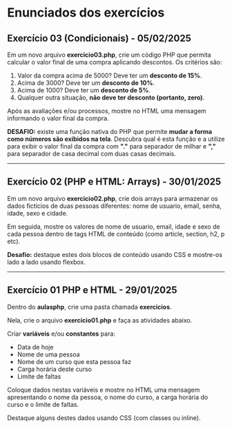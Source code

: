 # Enunciados dos exercícios

## Exercício 03 (Condicionais) - 05/02/2025

Em um novo arquivo **exercicio03.php**, crie um código PHP que permita calcular o valor final de uma compra aplicando descontos. Os critérios são:
 
1. Valor da compra acima de 5000? Deve ter um **desconto de 15%**. 
2. Acima de 3000? Deve ter um **desconto de 10%**.
3. Acima de 1000? Deve ter um **desconto de 5%**.
4. Qualquer outra situação, **não deve ter desconto (portanto, zero)**.
 
Após as avaliações e/ou processos, mostre no HTML uma mensagem informando o valor final da compra.
 
**DESAFIO:** existe uma função nativa do PHP que permite **mudar a forma como números são exibidos na tela**. Descubra qual é esta função e a utilize para exibir o valor final da compra com **"."** para separador de milhar e **","** para separador de casa decimal com duas casas decimais.

---

## Exercício 02 (PHP e HTML: Arrays) - 30/01/2025
 
Em um novo arquivo **exercicio02.php**, crie dois arrays para armazenar os dados fictícios de duas pessoas diferentes: nome de usuario, email, senha, idade, sexo e cidade.
 
Em seguida, mostre os valores de nome de usuario, email, idade e sexo de cada pessoa dentro de tags HTML de conteúdo (como article, section, h2, p etc).
 
**Desafio:** destaque estes dois blocos de conteúdo usando CSS e mostre-os lado a lado usando flexbox.
 
---

## Exercício 01 PHP e HTML - 29/01/2025

Dentro do **aulasphp**, crie uma pasta chamada **exercicios**.

Nela, crie o arquivo **exercicio01.php** e faça as atividades abaixo.

Criar **variáveis** e/ou **constantes** para:

- Data de hoje
- Nome de uma pessoa
- Nome de um curso que esta pessoa faz
- Carga horária deste curso
- Limite de faltas

Coloque dados nestas variáveis e mostre no HTML uma mensagem apresentando o nome da pessoa, o nome do curso, a carga horária do curso e o limite de faltas.
 
Destaque alguns destes dados usando CSS (com classes ou inline).
 